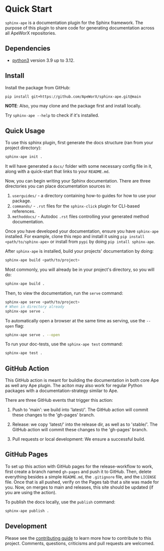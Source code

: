 # Quick Start

`sphinx-ape` is a documentation plugin for the Sphinx framework.
The purpose of this plugin to share code for generating documentation across all ApeWorX repositories.

## Dependencies

- [python3](https://www.python.org/downloads) version 3.9 up to 3.12.

## Install

Install the package from GitHub:

```sh
pip install git+https://github.com/ApeWorX/sphinx-ape.git@main
```

**NOTE**: Also, you may clone and the package first and install locally.

Try `sphinx-ape --help` to check if it's installed.

## Quick Usage

To use this sphinx plugin, first generate the docs structure (ran from your project directory):

```sh
sphinx-ape init .
```

It will have generated a `docs/` folder with some necessary config file in it, along with a quick-start that links to your `README.md`.

Now, you can begin writing your Sphinx documentation.
There are three directories you can place documentation sources in:

1. `userguides/` - a directory containing how-to guides for how to use your package.
2. `commands/` - `.rst` files for the `sphinx-click` plugin for CLI-based references.
3. `methoddocs/` - Autodoc `.rst` files controlling your generated method documentation.

Once you have developed your documentation, ensure you have `sphinx-ape` installed.
For example, clone this repo and install it using `pip install <path/to/sphinx-ape>` or install from `pypi` by doing `pip intall sphinx-ape`.

After `sphinx-ape` is installed, build your projects' documentation by doing:

```sh
sphinx-ape build <path/to/project>
```

Most commonly, you will already be in your project's directory, so you will do:

```sh
sphinx-ape build .
```

Then, to view the documentation, run the `serve` command:

```sh
sphinx-ape serve <path/to/project>
# When in directory already
sphinx-ape serve .
```

To automatically open a browser at the same time as serving, use the `--open` flag:

```sh
sphinx-ape serve . --open
```

To run your doc-tests, use the `sphinx-ape test` command:

```sh
sphinx-ape test .
```

## GitHub Action

This GitHub action is meant for building the documentation in both core Ape as well any Ape plugin.
The aciton may also work for regular Python packages with a documentation-strategy similar to Ape.

There are three GitHub events that trigger this action:

1. Push to 'main': we build into 'latest/'.
   The GitHub action will commit these changes to the 'gh-pages' branch.

2. Release: we copy 'latest/' into the release dir, as well as to 'stable/'.
   The GitHub action will commit these changes to the 'gh-pages' branch.

3. Pull requests or local development: We ensure a successful build.

## GitHub Pages

To set up this action with GitHub pages for the release-workflow to work, first create a branch named `gh-pages` and push it to GitHub.
Then, delete everything besides a simple `README.md`, the `.gitignore` file, and the `LICENSE` file.
Once that is all pushed, verify on the Pages tab that a site was made for you.
Now, on merges to main and releases, this site should be updated (if you are using the action).

To publish the docs locally, use the `publish` command:

```sh
sphinx-ape publish .
```

## Development

Please see the [contributing guide](CONTRIBUTING.md) to learn more how to contribute to this project.
Comments, questions, criticisms and pull requests are welcomed.

